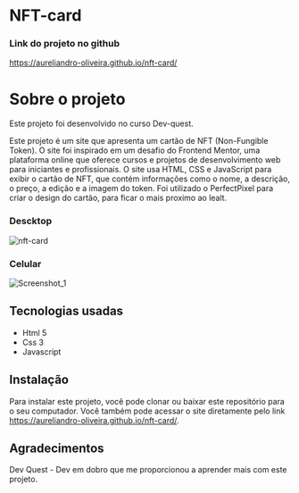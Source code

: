 # NFT-card
### Link do projeto no github
https://aureliandro-oliveira.github.io/nft-card/

# Sobre o projeto
Este projeto foi desenvolvido no curso Dev-quest.

Este projeto é um site que apresenta um cartão de NFT (Non-Fungible Token). O site foi inspirado em um desafio do Frontend Mentor, uma plataforma online que oferece cursos e projetos de desenvolvimento web para iniciantes e profissionais.
O site usa HTML, CSS e JavaScript para exibir o cartão de NFT, que contém informações como o nome, a descrição, o preço, a edição e a imagem do token. Foi utilizado o PerfectPixel para criar o design do cartão, para ficar o mais proximo ao lealt.

### Descktop

 ![nft-card](https://github.com/aureliandro-oliveira/nft-card/assets/140663518/000fb5a4-ffaf-4126-99a1-14910c3dbf1d)
### Celular
 ![Screenshot_1](https://github.com/aureliandro-oliveira/nft-card/assets/140663518/1f270cc2-c377-4f70-9f76-4dcbc02a54bd)

## Tecnologias usadas
 <ul>
    <li>Html 5</li>
    <li>Css 3</li>
    <li>Javascript</li>
 </ul>

## Instalação
Para instalar este projeto, você pode clonar ou baixar este repositório para o seu computador. Você também pode acessar o site diretamente pelo link https://aureliandro-oliveira.github.io/nft-card/.

 ## Agradecimentos
 Dev Quest - Dev em dobro que me proporcionou a aprender mais com este projeto. 
